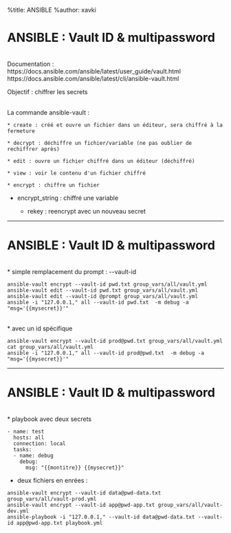 %title: ANSIBLE
%author: xavki


# ANSIBLE : Vault ID & multipassword


<br>
Documentation : https://docs.ansible.com/ansible/latest/user_guide/vault.html
https://docs.ansible.com/ansible/latest/cli/ansible-vault.html

Objectif : chiffrer les secrets

<br>
La commande ansible-vault :

	* create : créé et ouvre un fichier dans un éditeur, sera chiffré à la fermeture

	* decrypt : déchiffre un fichier/variable (ne pas oublier de rechiffrer après)

	* edit : ouvre un fichier chiffré dans un éditeur (déchiffré)

	* view : voir le contenu d'un fichier chiffré

	* encrypt : chiffre un fichier

  * encrypt_string : chiffré une variable

	* rekey : reencrypt avec un nouveau secret

--------------------------------------------------------------------------------------------

# ANSIBLE : Vault ID & multipassword
	
<br>
* simple remplacement du prompt : --vault-id

```
ansible-vault encrypt --vault-id pwd.txt group_vars/all/vault.yml
ansible-vault edit --vault-id pwd.txt group_vars/all/vault.yml
ansible-vault edit --vault-id @prompt group_vars/all/vault.yml
ansible -i "127.0.0.1," all --vault-id pwd.txt  -m debug -a "msg='{{mysecret}}'"
```

<br>
* avec un id spécifique

```
ansible-vault encrypt --vault-id prod@pwd.txt group_vars/all/vault.yml
cat group_vars/all/vault.yml 
ansible -i "127.0.0.1," all --vault-id prod@pwd.txt  -m debug -a "msg='{{mysecret}}'"
```

--------------------------------------------------------------------------------------------

# ANSIBLE : Vault ID & multipassword
	

<br>
* playbook avec deux secrets

```
- name: test
  hosts: all
  connection: local
  tasks:
  - name: debug
    debug:
      msg: "{{montitre}} {{mysecret}}"
```

* deux fichiers en enrées :

```
ansible-vault encrypt --vault-id data@pwd-data.txt group_vars/all/vault-prod.yml
ansible-vault encrypt --vault-id app@pwd-app.txt group_vars/all/vault-dev.yml
ansible-playbook -i "127.0.0.1," --vault-id data@pwd-data.txt --vault-id app@pwd-app.txt playbook.yml
```

